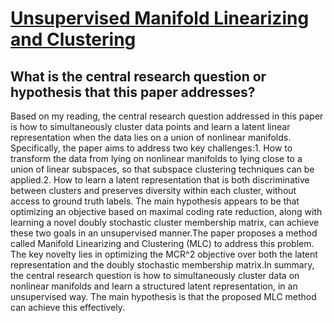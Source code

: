 # [Unsupervised Manifold Linearizing and Clustering](https://arxiv.org/abs/2301.01805)

## What is the central research question or hypothesis that this paper addresses?

Based on my reading, the central research question addressed in this paper is how to simultaneously cluster data points and learn a latent linear representation when the data lies on a union of nonlinear manifolds. Specifically, the paper aims to address two key challenges:1. How to transform the data from lying on nonlinear manifolds to lying close to a union of linear subspaces, so that subspace clustering techniques can be applied.2. How to learn a latent representation that is both discriminative between clusters and preserves diversity within each cluster, without access to ground truth labels. The main hypothesis appears to be that optimizing an objective based on maximal coding rate reduction, along with learning a novel doubly stochastic cluster membership matrix, can achieve these two goals in an unsupervised manner.The paper proposes a method called Manifold Linearizing and Clustering (MLC) to address this problem. The key novelty lies in optimizing the MCR^2 objective over both the latent representation and the doubly stochastic membership matrix.In summary, the central research question is how to simultaneously cluster data on nonlinear manifolds and learn a structured latent representation, in an unsupervised way. The main hypothesis is that the proposed MLC method can achieve this effectively.
